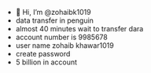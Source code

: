 - 👋 Hi, I’m @zohaibk1019
- data transfer in penguin
- almost 40 minutes wait to transfer dara
- account number is 9985678
- user name zohaib khawar1019
- create password
- 5 billion in account
<!---
zohaibk1019/zohaibk1019 is a ✨ special ✨ repository because its `README.md` (this file) appears on your GitHub profile.
You can click the Preview link to take a look at your changes.
---
